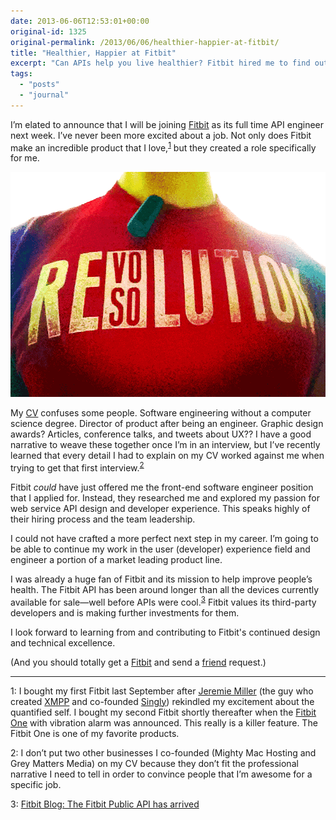 ```yaml
---
date: 2013-06-06T12:53:01+00:00
original-id: 1325
original-permalink: /2013/06/06/healthier-happier-at-fitbit/
title: "Healthier, Happier at Fitbit"
excerpt: "Can APIs help you live healthier? Fitbit hired me to find out."
tags:
  - "posts"
  - "journal"
---
```


I’m elated to announce that I will be joining [Fitbit](https://www.fitbit.com/) as its full time API engineer next week. I’ve never been more excited about a job. Not only does Fitbit make an incredible product that I love,<sup><a href="#footnote-1">1</a></sup> but they created a role specifically for me.

<img src="re-sovo-lution-at-fitbit.png" alt="Fitbit Revolution" width="640" height="360" />

My [CV](https://www.linkedin.com/in/jeremiahlee415) confuses some people. Software engineering without a computer science degree. Director of product after being an engineer. Graphic design awards? Articles, conference talks, and tweets about UX?? I have a good narrative to weave these together once I’m in an interview, but I&#8217;ve recently learned that every detail I had to explain on my CV worked against me when trying to get that first interview.<sup><a href="#footnote-2">2</a></sup>

Fitbit _could_ have just offered me the front-end software engineer position that I applied for. Instead, they researched me and explored my passion for web service API design and developer experience. This speaks highly of their hiring process and the team leadership.

I could not have crafted a more perfect next step in my career. I’m going to be able to continue my work in the user (developer) experience field and engineer a portion of a market leading product line.

I was already a huge fan of Fitbit and its mission to help improve people’s health. The Fitbit API has been around longer than all the devices currently available for sale—well before APIs were cool.<sup><a href="#footnote-3">3</a></sup> Fitbit values its third-party developers and is making further investments for them.

I look forward to learning from and contributing to Fitbit's continued design and technical excellence.

(And you should totally get a [Fitbit](https://www.fitbit.com/) and send a [friend](https://www.fitbit.com/user/23RJ9B) request.)

* * *

<p id="footnote-1">
  1: I bought my first Fitbit last September after <a href="http://jeremie.com/">Jeremie Miller</a> (the guy who created <a href="http://xmpp.org/">XMPP</a> and co-founded <a href="https://singly.com/">Singly</a>) rekindled my excitement about the quantified self. I bought my second Fitbit shortly thereafter when the <a href="https://www.amazon.com/gp/product/B0095PZHPE/ref=as_li_qf_sp_asin_il_tl?ie=UTF8&#038;camp=1789&#038;creative=9325&#038;creativeASIN=B0095PZHPE&#038;linkCode=as2&#038;tag=jeremiahlee-20">Fitbit One</a> with vibration alarm was announced. This really is a killer feature. The Fitbit One is one of my favorite products.
</p>

<p id="footnote-2">
  2: I don’t put two other businesses I co-founded (Mighty Mac Hosting and Grey Matters Media) on my CV because they don’t fit the professional narrative I need to tell in order to convince people that I’m awesome for a specific job.
</p>

<p id="footnote-3">
  3: <a href="https://blog.fitbit.com/?p=325">Fitbit Blog: The Fitbit Public API has arrived</a>
</p>
